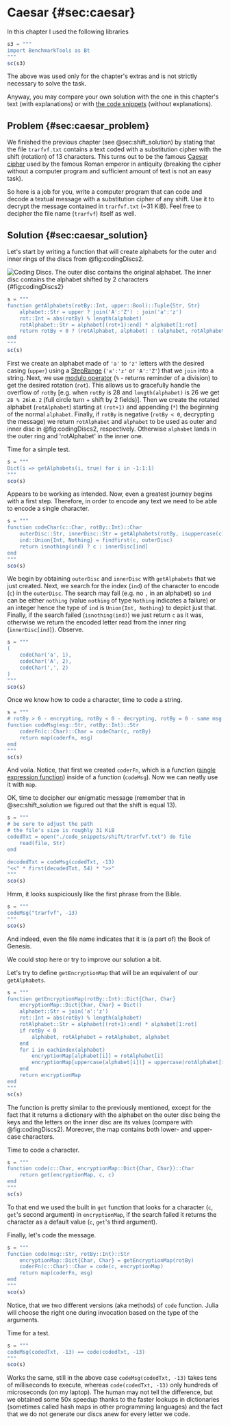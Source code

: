 # Caesar {#sec:caesar}

In this chapter I used the following libraries

```jl
s3 = """
import BenchmarkTools as Bt
"""
sc(s3)
```

The above was used only for the chapter's extras and is not strictly necessary to solve the task.

Anyway, you may compare your own solution with the one in this chapter's text
(with explanations) or with [the code
snippets](https://github.com/b-lukaszuk/BS_wJ_eng/tree/main/code_snippets/caesar)
(without explanations).

## Problem {#sec:caesar_problem}

We finished the previous chapter (see @sec:shift_solution) by stating that the
file `trarfvf.txt` contains a text coded with a substitution cipher
with the shift (rotation) of 13 characters. This turns out to be the famous
[Caesar cipher](https://en.wikipedia.org/wiki/Caesar_cipher) used by the famous
Roman emperor in antiquity (breaking the cipher without a computer program and
sufficient amount of text is not an easy task).

So here is a job for you, write a computer program that can code and decode a
textual message with a substitution cipher of any shift. Use it to decrypt the
message contained in `trarfvf.txt` (~31 KiB). Feel free to decipher the file
name (`trarfvf`) itself as well.

## Solution {#sec:caesar_solution}

Let's start by writing a function that will create alphabets for the outer and
inner rings of the discs from @fig:codingDiscs2.

![Coding Discs. The outer disc contains the original alphabet. The inner disc
contains the alphabet shifted by 2
characters](./images/codingDiscs.png){#fig:codingDiscs2}

```jl
s = """
function getAlphabets(rotBy::Int, upper::Bool)::Tuple{Str, Str}
	alphabet::Str = upper ? join('A':'Z') : join('a':'z')
	rot::Int = abs(rotBy) % length(alphabet)
	rotAlphabet::Str = alphabet[(rot+1):end] * alphabet[1:rot]
	return rotBy < 0 ? (rotAlphabet, alphabet) : (alphabet, rotAlphabet)
end
"""
sc(s)
```

First we create an alphabet made of `'a'` to `'z'` letters with the desired
casing (`upper`) using a
[StepRange](https://docs.julialang.org/en/v1/base/collections/#Base.StepRange)
(`'a':'z'` or `'A':'Z'`) that we `join` into a string. Next, we use [modulo
operator](https://docs.julialang.org/en/v1/base/math/#Base.rem) (`%` - returns
reminder of a division) to get the desired rotation (`rot`). This allows us to
gracefully handle the overflow of `rotBy` [e.g. when `rotBy` is 28 and
`length(alphabet)` is 26 we get `28 % 26`i.e. `2` (full circle turn + shift by 2
fields)]. Then we create the rotated alphabet (`rotAlphabet`) starting at
`(rot+1)` and appending (`*`) the beginning of the normal `alphabet`. Finally,
if `rotBy` is negative (`rotBy < 0`, decrypting the message) we return
`rotAlphabet` and `alphabet` to be used as outer and inner disc in
@fig:codingDiscs2, respectively. Otherwise `alphabet` lands in the outer ring
and 'rotAlphabet' in the inner one.

Time for a simple test.

```jl
s = """
Dict(i => getAlphabets(i, true) for i in -1:1:1)
"""
sco(s)
```

Appears to be working as intended. Now, even a greatest journey begins with a
first step. Therefore, in order to encode any text we need to be able to encode
a single character.


```jl
s = """
function codeChar(c::Char, rotBy::Int)::Char
	outerDisc::Str, innerDisc::Str = getAlphabets(rotBy, isuppercase(c))
	ind::Union{Int, Nothing} = findfirst(c, outerDisc)
	return isnothing(ind) ? c : innerDisc[ind]
end
"""
sco(s)
```

We begin by obtaining `outerDisc` and `innerDisc` with `getAlphabets` that we
just created. Next, we search for the index (`ind`) of the character to encode
(`c`) in the `outerDisc`. The search may fail (e.g. no `,` in an alphabet) so
`ind` can be either `nothing` (value `nothing` of type `Nothing` indicates a
failure) or an integer hence the type of `ind` is `Union{Int, Nothing}` to
depict just that. Finally, if the search failed (`isnothing(ind)`) we just
return `c` as it was, otherwise we return the encoded letter read from the inner
ring (`innerDisc[ind]`). Observe.

```jl
s = """
(
	codeChar('a', 1),
	codeChar('A', 2),
	codeChar(',', 2)
)
"""
sco(s)
```

Once we know how to code a character, time to code a string.

```jl
s = """
# rotBy > 0 - encrypting, rotBy < 0 - decrypting, rotBy = 0 - same msg
function codeMsg(msg::Str, rotBy::Int)::Str
	coderFn(c::Char)::Char = codeChar(c, rotBy)
	return map(coderFn, msg)
end
"""
sc(s)
```

And voila. Notice, that first we created `coderFn`, which is a function ([single
expression
function](https://en.wikibooks.org/wiki/Introducing_Julia/Functions#Single_expression_functions))
inside of a function (`codeMsg`). Now we can neatly use it with `map`.

OK, time to decipher our enigmatic message (remember that in @sec:shift_solution
we figured out that the shift is equal 13).

```jl
s = """
# be sure to adjust the path
# the file's size is roughly 31 KiB
codedTxt = open("./code_snippets/shift/trarfvf.txt") do file
	read(file, Str)
end

decodedTxt = codeMsg(codedTxt, -13)
"<<" * first(decodedTxt, 54) * ">>"
"""
sco(s)
```

Hmm, it looks suspiciously like the first phrase from the Bible.

```jl
s = """
codeMsg("trarfvf", -13)
"""
sco(s)
```

And indeed, even the file name indicates that it is (a part of) the Book of
Genesis.

We could stop here or try to improve our solution a bit.

Let's try to define `getEncryptionMap` that will be an equivalent of our
`getAlphabets`.

```jl
s = """
function getEncryptionMap(rotBy::Int)::Dict{Char, Char}
    encryptionMap::Dict{Char, Char} = Dict()
    alphabet::Str = join('a':'z')
    rot::Int = abs(rotBy) % length(alphabet)
    rotAlphabet::Str = alphabet[(rot+1):end] * alphabet[1:rot]
    if rotBy < 0
        alphabet, rotAlphabet = rotAlphabet, alphabet
    end
    for i in eachindex(alphabet)
        encryptionMap[alphabet[i]] = rotAlphabet[i]
        encryptionMap[uppercase(alphabet[i])] = uppercase(rotAlphabet[i])
    end
    return encryptionMap
end
"""
sc(s)
```

The function is pretty similar to the previously mentioned, except for the fact
that it returns a dictionary with the alphabet on the outer disc being the keys
and the letters on the inner disc are its values (compare with
@fig:codingDiscs2). Moreover, the map contains both lower- and upper-case
characters.

Time to code a character.

```jl
s = """
function code(c::Char, encryptionMap::Dict{Char, Char})::Char
    return get(encryptionMap, c, c)
end
"""
sc(s)
```

To that end we used the built in `get` function that looks for a character (`c`,
`get`'s second argument) in `encryptionMap`, if the search failed it returns the
character as a default value (`c`, `get`'s third argument).

Finally, let's code the message.

```jl
s = """
function code(msg::Str, rotBy::Int)::Str
    encryptionMap::Dict{Char, Char} = getEncryptionMap(rotBy)
    coderFn(c::Char)::Char = code(c, encryptionMap)
    return map(coderFn, msg)
end
"""
sco(s)
```

Notice, that we two different versions (aka methods) of `code` function. Julia
will choose the right one during invocation based on the type of the arguments.

Time for a test.

```jl
s = """
codeMsg(codedTxt, -13) == code(codedTxt, -13)
"""
sco(s)
```

Works the same, still in the above case `codeMsg(codedTxt, -13)` takes tens of
milliseconds to execute, whereas `code(codedTxt, -13)` only hundreds of
microseconds (on my laptop). The human may not tell the difference, but we
obtained some 50x speedup thanks to the faster lookups in dictionaries
(sometimes called hash maps in other programming languages) and the fact that we
do not generate our discs anew for every letter we code.
